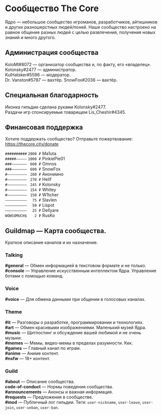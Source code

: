 # Сообщество The Core

Ядро — небольшое сообщество игроманов, разработчиков, айтишников и других разношерстных людей/поней. Наше сообщество настроено на равное общение разных людей с целью развлечения, получения новых знаний и много другого.

## Администрация сообщества

KoloMl#8072 — организатор сообщества и, по факту, его «владелец».  
Kolonsky#2477 — администратор.  
KulHatsker#5596 — модератор.  
Dr. Vanston#5787 — вахтёр.
SnowFox#2036 — вахтёр.

## Специальная благодарность

Иконка гильдии сделана руками Kolonsky#2477.  
Раздачи игр спонсируемые товарищем Lis_Cheshir#4345.  

## Финансовая поддержка

Хотите поддержать сообщество? Отправьте пожертвование: https://thecore.city/donate

`##########` `2000 ₽` Ma1uta  
`#####—————` `1000 ₽` PinkiePie01  
`###———————` ` 600 ₽` Omnos  
`###———————` ` 600 ₽` SnowFox  
`#—————————` ` 280 ₽` Анонимно  
`#—————————` ` 270 ₽` Helif  
`#—————————` ` 245 ₽` Kolonsky  
`#—————————` ` 154 ₽` Whitey  
`#—————————` ` 150 ₽` W1tcher  
`——————————` `  75 ₽` Slavlen   
`——————————` `  50 ₽` Lispot  
`——————————` `  25 ₽` Dellyare  
`WOWSOMUCH$` `   2 ₽` RusKo

## Guildmap — Карта сообщества.

Краткое описание каналов и их назначение.

### Talking

**#general** — Обмен информацией в текстовом формате и не только.  
**#console** — Управление искусственным интеллектом Ядра. Управление ботами с помощью команд.

### Voice

**#voice** — Для обмена данными при общении в голосовых каналах.

### Theme

**#it** — Разговоры о разработке, программировании и технологиях.  
**#art** — Обмен красивыми изображениями. Маленький музей Ядра.  
**#music** — Щитпостинг и обсуждение вашей любимой и не очень музыки.  
**#memes** — Мемы, видео-мемы в пределах разумности. Кек.  
**#games** — Главный канал по играм.  
**#anime** — Аниме контент.  
**#nsfw** — 18+ контент.

### Guild

**#about** — Описание сообщества.  
**code-of-conduct** — Нормы поведения сообщества.  
**#announcements** — Анонсы и важная информация.  
**#requests** — Предложения в сообществе.  
**#mod** — Публичный лог гильдии. Теги: `user-nickname`, `user-leave`, `user-join`, `user-unban`, `user-ban`.